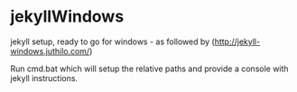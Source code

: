 # jekyllWindows
jekyll setup, ready to go for windows - as followed by (http://jekyll-windows.juthilo.com/)


Run cmd.bat which will setup the relative paths and provide a console with jekyll instructions.